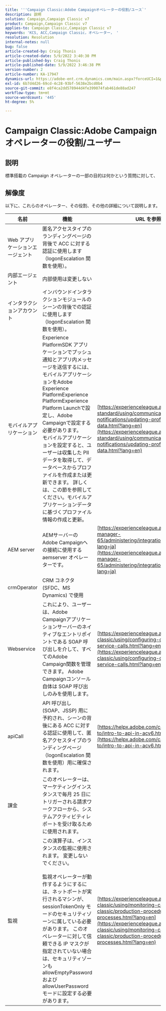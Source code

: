 ```yaml
---
title: '''Campaign Classic:Adobe Campaignオペレーターの役割/ユース`'
description: 説明
solution: Campaign,Campaign Classic v7
product: Campaign,Campaign Classic v7
applies-to: Campaign Classic,Campaign Classic v7
keywords: 'KCS, ACC,Campaign Classic，オペレーター， '
resolution: Resolution
internal-notes: null
bug: false
article-created-by: Craig Thonis
article-created-date: 5/9/2022 3:40:30 PM
article-published-by: Craig Thonis
article-published-date: 5/9/2022 3:46:38 PM
version-number: 2
article-number: KA-17947
dynamics-url: https://adobe-ent.crm.dynamics.com/main.aspx?forceUCI=1&pagetype=entityrecord&etn=knowledgearticle&id=4d055a56-aecf-ec11-a7b5-00224809c196
exl-id: 6b7d4d26-69cd-4c28-93bf-5638e2bcd0b4
source-git-commit: e8f4ca2dd578944d4fe399074fab461de88ad247
workflow-type: tm+mt
source-wordcount: '445'
ht-degree: 5%

---
```


# Campaign Classic:Adobe Campaignオペレーターの役割/ユーザー

## 説明

標準搭載の Campaign オペレーターの一部の目的は何かという質問に対して、

## 解像度


以下に、これらのオペレーター、その役割、その他の詳細について説明します。


| <b>名前</b> | <b>機能</b> | <b>URL を参照してください</b> |
| --- | --- | --- |
| Web アプリケーションエージェント | 匿名アクセスタイプのランディングページの背後で ACC に対する認証に使用します（logonEscalation 関数を使用）。 |   |
| 内部エージェント | 内部使用は変更しない |   |
| インタラクションアカウント | インバウンドインタラクションモジュールのシーンの背後での認証に使用します（logonEscalation 関数を使用）。 |   |
| モバイルアプリケーション | Experience PlatformSDK アプリケーションでプッシュ通知とアプリ内メッセージを送信するには、モバイルアプリケーションをAdobe Experience PlatformExperience PlatformExperience Platform Launchで設定し、Adobe Campaignで設定する必要があります。<br>  モバイルアプリケーションを設定すると、ユーザーは収集した PII データを取得して、データベースからプロファイルを作成または更新できます。 詳しくは、この節を参照してください。モバイルアプリケーションデータに基づくプロファイル情報の作成と更新。 | [https://experienceleague.adobe.com/docs/campaign-standard/using/communication-channels/push-notifications/updating-profile-with-mobile-app-data.html?lang=en](https://experienceleague.adobe.com/docs/campaign-standard/using/communication-channels/push-notifications/updating-profile-with-mobile-app-data.html?lang=en) |
| AEM server | AEMサーバーのAdobe Campaignへの接続に使用する aemserver オペレーターです。 | [https://experienceleague.adobe.com/docs/experience-manager-65/administering/integration/campaignonpremise.html?lang=ja](https://experienceleague.adobe.com/docs/experience-manager-65/administering/integration/campaignonpremise.html?lang=ja) |
| crmOperator | CRM コネクタ (SFDC、MS Dynamics) で使用 |   |
| Webservice | これにより、ユーザーは、Adobe Campaignアプリケーションサーバーのネイティブなエントリポイントである SOAP 呼び出しを介して、すべてのAdobe Campaign関数を管理できます。 Adobe Campaignコンソール自体は SOAP 呼び出しのみを使用します。 | [https://experienceleague.adobe.com/docs/campaign-classic/using/configuring-campaign-classic/api/web-service-calls.html?lang=en](https://experienceleague.adobe.com/docs/campaign-classic/using/configuring-campaign-classic/api/web-service-calls.html?lang=en) |
| apiCall | API 呼び出し (SOAP、JSSP) 用に予約され、シーンの背後にある ACC に対する認証に使用して、匿名アクセスタイプのランディングページ（logonEscalation 関数を使用）用に確保されます。 | [https://helpx.adobe.com/campaign/classic/how-to/intro-to-api-in-acv6.html](https://helpx.adobe.com/campaign/classic/how-to/intro-to-api-in-acv6.html) |
| 課金 | このオペレーターは、マーケティングインスタンスで毎月 25 日にトリガーされる請求ワークフローから、システムアクティビティレポートを受け取るために使用されます。 |   |
| 監視 | この演算子は、インスタンスの監視に使用されます。 変更しないでください。 <br><br>  監視オペレーターが動作するようにするには、ネットポートが実行されるマシンが、sessionTokenOnly モードのセキュリティゾーンに属している必要があります。 このオペレーターに対して信頼できる IP マスクが指定されていない場合は、セキュリティゾーンも allowEmptyPassword および allowUserPassword モードに設定する必要があります。 | [https://experienceleague.adobe.com/docs/campaign-classic/using/monitoring-campaign-classic/production-procedures/monitoring-processes.html?lang=en](https://experienceleague.adobe.com/docs/campaign-classic/using/monitoring-campaign-classic/production-procedures/monitoring-processes.html?lang=en) |
